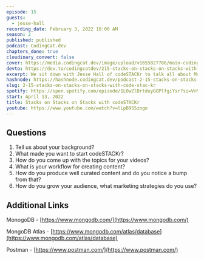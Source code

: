 ```yaml
---
episode: 15
guests:
  - jesse-hall
recording_date: February 3, 2022 10:00 AM
season: 2
published: published
podcast: CodingCat.dev
chapters_done: true
cloudinary_convert: false
cover: https://media.codingcat.dev/image/upload/v1655827786/main-codingcatdev-photo/Stack_on_Stacks_on_Stacks_with_codeSTACKr.jpg
devto: https://dev.to/codingcatdev/215-stacks-on-stacks-on-stacks-with-codestackr-3c58
excerpt: We sit down with Jesse Hall of codeSTACKr to talk all about MongoDB, his YouTube channel, and how to make NFT cats.
hashnode: https://hashnode.codingcat.dev/podcast-2-15-stacks-on-stacks-on-stacks-with-code-stac-kr
slug: 2-15-stacks-on-stacks-on-stacks-with-code-stac-kr
spotify: https://open.spotify.com/episode/1LOwZlDrtduyGGPlfgiYsr?si=VrMyd6rSQCKUGSxO6OZxNA
start: April 13, 2022
title: Stacks on Stacks on Stacks with codeSTACKr
youtube: https://www.youtube.com/watch?v=lLpB955zogo
---
```


## Questions

1. Tell us about your background?
2. What made you want to start codeSTACKr?
3. How do you come up with the topics for your videos?
4. What is your workflow for creating content?
5. How do you produce well curated content and do you notice a bump from that?
6. How do you grow your audience, what marketing strategies do you use?

## Additional Links

MonogoDB - [https://www.mongodb.com/](https://www.mongodb.com/)

MongoDB Atlas - [https://www.mongodb.com/atlas/database](https://www.mongodb.com/atlas/database)

Postman - [https://www.postman.com/](https://www.postman.com/)
